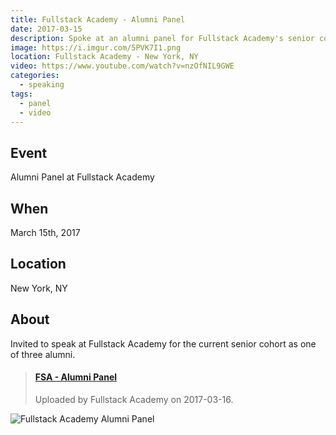 ```yaml
---
title: Fullstack Academy - Alumni Panel
date: 2017-03-15
description: Spoke at an alumni panel for Fullstack Academy's senior cohort.
image: https://i.imgur.com/5PVK7I1.png
location: Fullstack Academy - New York, NY
video: https://www.youtube.com/watch?v=nzOfNIL9GWE
categories:
  - speaking
tags:
  - panel
  - video
---
```


## Event

Alumni Panel at Fullstack Academy

## When

March 15th, 2017

## Location

New York, NY

## About

Invited to speak at Fullstack Academy for the current senior cohort as one of three alumni.

<blockquote class="embedly-card" data-card-controls="0"><h4><a href="https://www.youtube.com/watch?v=nzOfNIL9GWE">FSA - Alumni Panel</a></h4><p>Uploaded by Fullstack Academy on 2017-03-16.</p></blockquote>
<script async src="//cdn.embedly.com/widgets/platform.js" charset="UTF-8"></script>

![Fullstack Academy Alumni Panel](https://i.imgur.com/5PVK7I1.png)
